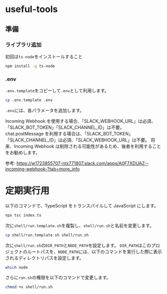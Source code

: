 # useful-tools

## 準備

### ライブラリ追加

初回は`ts-node`をインストールすること

```bash
npm install -g ts-node
```

### .env

`.env.template`をコピーして`.env`として利用します。

```bash
cp .env.template .env
```

`.env`には、各パラメータを追加します。

Incoming Webhook を使用する場合、「SLACK_WEBHOOK_URL」は必須、「SLACK_BOT_TOKEN」「SLACK_CHANNEL_ID」は不要。
chat.postMessage を利用する場合は、「SLACK_BOT_TOKEN」「SLACK_CHANNEL_ID」は必須、「SLACK_WEBHOOK_URL」は不要。
将来、Incoming Webhook は削除される可能性があるため、後者を利用することをお勧めします。

参考: https://w1723855707-ntx771807.slack.com/apps/A0F7XDUAZ--incoming-webhook-?tab=more_info

# 定期実行用

以下のコマンドで、TypeScript をトランスパイルして JavaScript にします。

```bash
npx tsc index.ts
```

次に`shell/run.template.sh`を複製し、`shell/run.sh`と名前を変更します。

```bash
cp shell/run.template.sh shell/run.sh
```

次に`shell/run.sh`の`DIR_PATH`と`NODE_PATH`を設定します。
`DIR_PATH`はこのプロジェクトのルートパスを、`NODE_PATH`には、以下のコマンドを実行した際に表示されるディレクトリパスを設定します。

```bash
which node
```

さらに`run.sh`の権限を以下のコマンドで変更します。

```bash
chmod +x shell/run.sh
```
